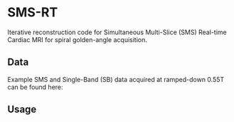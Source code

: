 # SMS-RT

Iterative reconstruction code for Simultaneous Multi-Slice (SMS) Real-time Cardiac MRI for spiral golden-angle acquisition. 

## Data

Example SMS and Single-Band (SB) data acquired at ramped-down 0.55T can be found here: 

## Usage
